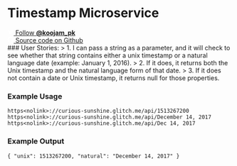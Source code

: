 Timestamp Microservice
==

 <div class="row social-network-wrapper">
            <div class="col-3" style="margin-right: 20px">
                <a id="follow-button" class="btn btn-primary btn-sm" title="Follow @koojam_pk on Twitter" href="https://twitter.com/intent/follow?original_referer=https%3A%2F%2Fdev.twitter.com%2Fweb%2Ffollow-button&amp;ref_src=twsrc%5Etfw&amp;region=follow_link&amp;screen_name=koojam_pk&amp;tw_p=followbutton">
                    <img src="data:image/svg+xml,%3Csvg%20xmlns%3D%22http%3A%2F%2Fwww.w3.org%2F2000%2Fsvg%22%20viewBox%3D%220%200%2072%2072%22%3E%3Cpath%20fill%3D%22none%22%20d%3D%22M0%200h72v72H0z%22%2F%3E%3Cpath%20class%3D%22icon%22%20fill%3D%22%23fff%22%20d%3D%22M68.812%2015.14c-2.348%201.04-4.87%201.744-7.52%202.06%202.704-1.62%204.78-4.186%205.757-7.243-2.53%201.5-5.33%202.592-8.314%203.176C56.35%2010.59%2052.948%209%2049.182%209c-7.23%200-13.092%205.86-13.092%2013.093%200%201.026.118%202.02.338%202.98C25.543%2024.527%2015.9%2019.318%209.44%2011.396c-1.125%201.936-1.77%204.184-1.77%206.58%200%204.543%202.312%208.552%205.824%2010.9-2.146-.07-4.165-.658-5.93-1.64-.002.056-.002.11-.002.163%200%206.345%204.513%2011.638%2010.504%2012.84-1.1.298-2.256.457-3.45.457-.845%200-1.666-.078-2.464-.23%201.667%205.2%206.5%208.985%2012.23%209.09-4.482%203.51-10.13%205.605-16.26%205.605-1.055%200-2.096-.06-3.122-.184%205.794%203.717%2012.676%205.882%2020.067%205.882%2024.083%200%2037.25-19.95%2037.25-37.25%200-.565-.013-1.133-.038-1.693%202.558-1.847%204.778-4.15%206.532-6.774z%22%2F%3E%3C%2Fsvg%3E" style="width:1em;height:1em;"></i>
                    <span class="label" id="l">Follow <b>@koojam_pk</b></span>
                </a>
            </div>
            <div class="col-3">
                <a id="github-button" class="btn btn-primary btn-sm" title="Source code on Github" 
                    href="https://github.com/koojam-pk/api-timestamp-microservice"
                    target="blank">
                    <img src="data:image/svg+xml,%3Csvg%20aria-labelledby%3D%22title%22%20role%3D%22img%22%20viewBox%3D%220%200%2024%2024%22%20xmlns%3D%22http%3A%2F%2Fwww.w3.org%2F2000%2Fsvg%22%20fill-rule%3D%22evenodd%22%20clip-rule%3D%22evenodd%22%20stroke-linejoin%3D%22round%22%20stroke-miterlimit%3D%221.414%22%20fill%3D%22%23fff%22%3E%3Ctitle%3EGitHub%20icon%3C%2Ftitle%3E%3Cpath%20d%3D%22M12%20.297c-6.63%200-12%205.373-12%2012%200%205.303%203.438%209.8%208.205%2011.385.6.113.82-.258.82-.577%200-.285-.01-1.04-.015-2.04-3.338.724-4.042-1.61-4.042-1.61C4.422%2018.07%203.633%2017.7%203.633%2017.7c-1.087-.744.084-.729.084-.729%201.205.084%201.838%201.236%201.838%201.236%201.07%201.835%202.809%201.305%203.495.998.108-.776.417-1.305.76-1.605-2.665-.3-5.466-1.332-5.466-5.93%200-1.31.465-2.38%201.235-3.22-.135-.303-.54-1.523.105-3.176%200%200%201.005-.322%203.3%201.23.96-.267%201.98-.399%203-.405%201.02.006%202.04.138%203%20.405%202.28-1.552%203.285-1.23%203.285-1.23.645%201.653.24%202.873.12%203.176.765.84%201.23%201.91%201.23%203.22%200%204.61-2.805%205.625-5.475%205.92.42.36.81%201.096.81%202.22%200%201.606-.015%202.896-.015%203.286%200%20.315.21.69.825.57C20.565%2022.092%2024%2017.592%2024%2012.297c0-6.627-5.373-12-12-12%22%2F%3E%3C%2Fsvg%3E" style="width:1em;height:1em;" />
                    <span class="label">Source code on Github</span>
                </a>
                <br />
            </div>
        </div>
### User Stories:
> 1. I can pass a string as a parameter, and it will check to see whether that string contains either a unix timestamp or a natural language date (example: January 1, 2016).
> 2. If it does, it returns both the Unix timestamp and the natural language form of that date.
> 3. If it does not contain a date or Unix timestamp, it returns null for those properties.

### Example Usage
``` https<nolink>://curious-sunshine.glitch.me/api/1513267200 ```<br>
``` https<nolink>://curious-sunshine.glitch.me/api/December 14, 2017 ```<br>
``` https<nolink>://curious-sunshine.glitch.me/api/Dec 14, 2017 ```
### Example Output
```{ "unix": 1513267200, "natural": "December 14, 2017" }```
